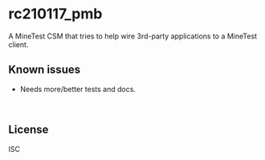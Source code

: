 ﻿
<!--#echo json="package.json" key="name" underline="=" -->
rc210117_pmb
============
<!--/#echo -->

<!--#echo json="package.json" key="description" -->
A MineTest CSM that tries to help wire 3rd-party applications to a MineTest
client.
<!--/#echo -->




Known issues
------------

* Needs more/better tests and docs.




&nbsp;


License
-------
<!--#echo json="package.json" key=".license" -->
ISC
<!--/#echo -->
